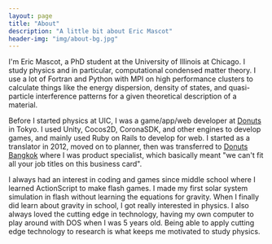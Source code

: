 ```yaml
---
layout: page
title: "About"
description: "A little bit about Eric Mascot"
header-img: "img/about-bg.jpg"
---
```


I'm Eric Mascot, a PhD student at the University of Illinois at Chicago. I study physics and in particular, computational condensed matter theory. I use a lot of Fortran and Python with MPI on high performance clusters to calculate things like the energy dispersion, density of states, and quasi-particle interference patterns for a given theoretical description of a material.

Before I started physics at UIC, I was a game/app/web developer at [Donuts](http://www.donuts.ne.jp/) in Tokyo. I used Unity, Cocos2D, CoronaSDK, and other engines to develop games, and mainly used Ruby on Rails to develop for web. I started as a translator in 2012, moved on to planner, then was transferred to [Donuts Bangkok](http://www.donuts-bkk.com/) where I was product specialist, which basically meant "we can't fit all your job titles on this business card".

I always had an interest in coding and games since middle school where I learned ActionScript to make flash games. I made my first solar system simulation in flash without learning the equations for gravity. When I finally did learn about gravity in school, I got really interested in physics. I also always loved the cutting edge in technology, having my own computer to play around with DOS when I was 5 years old. Being able to apply cutting edge technology to research is what keeps me motivated to study physics.